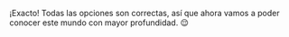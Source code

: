 ¡Exacto! Todas las opciones son correctas, así que ahora vamos a poder conocer este mundo con mayor profundidad. :relieved: